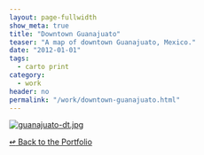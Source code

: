 ```yaml
---
layout: page-fullwidth
show_meta: true
title: "Downtown Guanajuato"
teaser: "A map of downtown Guanajuato, Mexico."
date: "2012-01-01"
tags:
  - carto print 
category:
  - work
header: no
permalink: "/work/downtown-guanajuato.html"
---
```






  <a href="{{site.url}}{{site.baseurl}}/images/guanajuato-dt.jpg" target="_blank">
    <img class="portfolio" src="{{site.url}}{{site.baseurl}}/images/guanajuato-dt.jpg" alt="guanajuato-dt.jpg">
  </a>



[<span class="back-arrow">&#8619;</span> Back to the Portfolio](/work/)